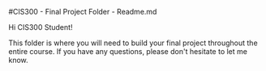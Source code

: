#CIS300 - Final Project Folder - Readme.md

Hi CIS300 Student!

This folder is where you will need to build your final project throughout the entire course. If you have any questions, please don't hesitate to let me know.